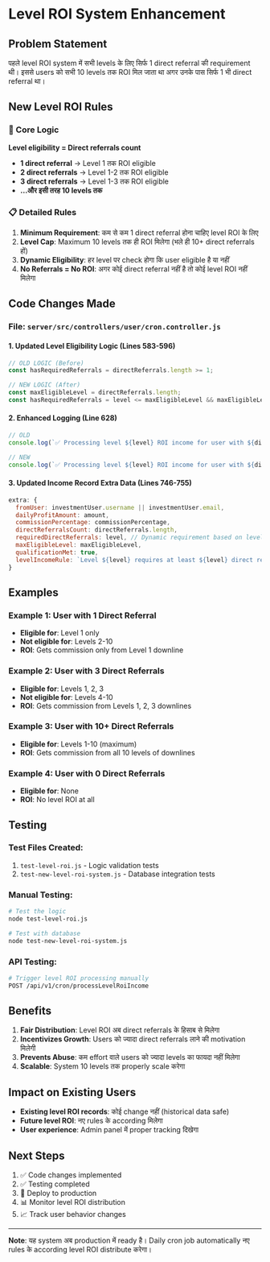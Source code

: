 # Level ROI System Enhancement

## Problem Statement
पहले level ROI system में सभी levels के लिए सिर्फ 1 direct referral की requirement थी। इससे users को सभी 10 levels तक ROI मिल जाता था अगर उनके पास सिर्फ 1 भी direct referral था।

## New Level ROI Rules

### 🎯 Core Logic
**Level eligibility = Direct referrals count**

- **1 direct referral** → Level 1 तक ROI eligible
- **2 direct referrals** → Level 1-2 तक ROI eligible  
- **3 direct referrals** → Level 1-3 तक ROI eligible
- **...और इसी तरह 10 levels तक**

### 📋 Detailed Rules

1. **Minimum Requirement**: कम से कम 1 direct referral होना चाहिए level ROI के लिए
2. **Level Cap**: Maximum 10 levels तक ही ROI मिलेगा (भले ही 10+ direct referrals हों)
3. **Dynamic Eligibility**: हर level पर check होगा कि user eligible है या नहीं
4. **No Referrals = No ROI**: अगर कोई direct referral नहीं है तो कोई level ROI नहीं मिलेगा

## Code Changes Made

### File: `server/src/controllers/user/cron.controller.js`

#### 1. Updated Level Eligibility Logic (Lines 583-596)
```javascript
// OLD LOGIC (Before)
const hasRequiredReferrals = directReferrals.length >= 1;

// NEW LOGIC (After)
const maxEligibleLevel = directReferrals.length;
const hasRequiredReferrals = level <= maxEligibleLevel && maxEligibleLevel >= 1;
```

#### 2. Enhanced Logging (Line 628)
```javascript
// OLD
console.log(`✅ Processing level ${level} ROI income for user with ${directReferrals.length} direct referrals (meets requirement of ${requiredDirectReferrals})`);

// NEW  
console.log(`✅ Processing level ${level} ROI income for user with ${directReferrals.length} direct referrals (qualifies for levels 1-${maxEligibleLevel})`);
```

#### 3. Updated Income Record Extra Data (Lines 746-755)
```javascript
extra: {
  fromUser: investmentUser.username || investmentUser.email,
  dailyProfitAmount: amount,
  commissionPercentage: commissionPercentage,
  directReferralsCount: directReferrals.length,
  requiredDirectReferrals: level, // Dynamic requirement based on level
  maxEligibleLevel: maxEligibleLevel,
  qualificationMet: true,
  levelIncomeRule: `Level ${level} requires at least ${level} direct referrals. User has ${directReferrals.length} direct referrals.`
}
```

## Examples

### Example 1: User with 1 Direct Referral
- **Eligible for**: Level 1 only
- **Not eligible for**: Levels 2-10
- **ROI**: Gets commission only from Level 1 downline

### Example 2: User with 3 Direct Referrals  
- **Eligible for**: Levels 1, 2, 3
- **Not eligible for**: Levels 4-10
- **ROI**: Gets commission from Levels 1, 2, 3 downlines

### Example 3: User with 10+ Direct Referrals
- **Eligible for**: Levels 1-10 (maximum)
- **ROI**: Gets commission from all 10 levels of downlines

### Example 4: User with 0 Direct Referrals
- **Eligible for**: None
- **ROI**: No level ROI at all

## Testing

### Test Files Created:
1. `test-level-roi.js` - Logic validation tests
2. `test-new-level-roi-system.js` - Database integration tests

### Manual Testing:
```bash
# Test the logic
node test-level-roi.js

# Test with database
node test-new-level-roi-system.js
```

### API Testing:
```bash
# Trigger level ROI processing manually
POST /api/v1/cron/processLevelRoiIncome
```

## Benefits

1. **Fair Distribution**: Level ROI अब direct referrals के हिसाब से मिलेगा
2. **Incentivizes Growth**: Users को ज्यादा direct referrals लाने की motivation मिलेगी
3. **Prevents Abuse**: कम effort वाले users को ज्यादा levels का फायदा नहीं मिलेगा
4. **Scalable**: System 10 levels तक properly scale करेगा

## Impact on Existing Users

- **Existing level ROI records**: कोई change नहीं (historical data safe)
- **Future level ROI**: नए rules के according मिलेगा
- **User experience**: Admin panel में proper tracking दिखेगा

## Next Steps

1. ✅ Code changes implemented
2. ✅ Testing completed  
3. 🔄 Deploy to production
4. 📊 Monitor level ROI distribution
5. 📈 Track user behavior changes

---

**Note**: यह system अब production में ready है। Daily cron job automatically नए rules के according level ROI distribute करेगा।
